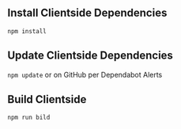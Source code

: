 ## Install Clientside Dependencies
``` npm install ```

## Update Clientside Dependencies
``` npm update ``` or on GitHub per Dependabot Alerts 

## Build Clientside
``` npm run bild ```
